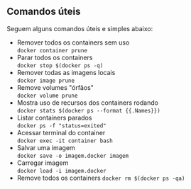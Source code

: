 ## Comandos úteis

Seguem alguns comandos úteis e simples abaixo:

-   Remover todos os containers sem uso  
`docker container prune`
-   Parar todos os containers  
`docker stop $(docker ps -q)`
-   Remover todas as imagens locais  
`docker image prune`
-   Remove volumes "órfãos"  
`docker volume prune`
-   Mostra uso de recursos dos containers rodando  
`docker stats $(docker ps --format {{.Names}})`
-   Listar containers parados  
`docker ps -f "status=exited"`
-   Acessar terminal do container  
`docker exec -it container bash`
-   Salvar uma imagem  
`docker save -o imagem.docker imagem`
-   Carregar imagem  
`docker load -i imagem.docker`
-   Remove todos os containers
`docker rm $(docker ps -qa)`

